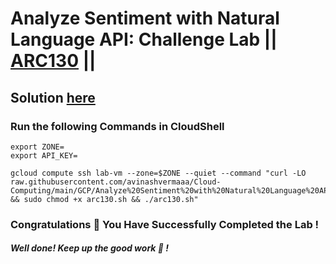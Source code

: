 # Analyze Sentiment with Natural Language API: Challenge Lab || [ARC130](https://www.cloudskillsboost.google/focuses/66586?parent=catalog) ||

## Solution [here]()

### Run the following Commands in CloudShell

```
export ZONE=
export API_KEY=
```

```
gcloud compute ssh lab-vm --zone=$ZONE --quiet --command "curl -LO raw.githubusercontent.com/avinashvermaaa/Cloud-Computing/main/GCP/Analyze%20Sentiment%20with%20Natural%20Language%20API%20Challenge%20Lab/arc130.sh && sudo chmod +x arc130.sh && ./arc130.sh"
```


### Congratulations 🎉  You Have Successfully Completed the Lab !



#### *Well done!* *Keep up the good work 👏 !*